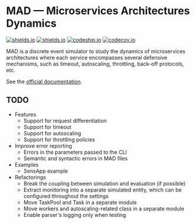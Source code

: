 # MAD &mdash; Microservices Architectures Dynamics

[![shields.io](https://img.shields.io/pypi/v/MAD.svg)](https://img.shields.io/pypi/v/MAD.svg[])
[![shields.io](https://img.shields.io/pypi/l/MAD.svg)](https://img.shields.io/pypi/l/MAD.svg[])
[![codeship.io](https://img.shields.io/codeship/68381610-6386-0133-dbbe-16f6a7024b95.svg)](https://img.shields.io/codeship/68381610-6386-0133-dbbe-16f6a7024b95.svg)
[![codecov.io](https://img.shields.io/codecov/c/github/fchauvel/MAD/master.svg)](https://img.shields.io/codecov/c/github/fchauvel/MAD/master.svg)

MAD is a discrete event simulator to study the dynamics of microservices architectures where each service encompasses 
several defensive mechanisms, such as timeout, autoscaling, throttling, back-off protocols, etc.

See the [official documentation](http://www.pythonhosted.org/MAD).

## TODO

 * Features
    * Support for request differentiation
    * Support for timeout
    * Support for autoscaling
    * Support for throttling policies
 * Improve error  reporting
    * Errors in the parameters passed to the CLI
    * Semantic and syntactic errors in MAD files
 * Examples
    * SensApp example
 * Refactorings
    * Break the coupling between simulation and evaluation (if possible)
    * Extract monitoring into a separate simulated entity, which can be configured throughout the settings
    * Move TaskPool and Task in a separate module
    * Move workers and autoscaling-related class in a separate module
    * Enable parser's logging only when testing

 


    
